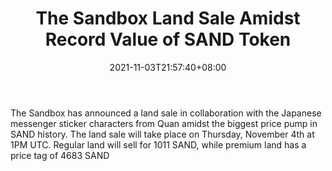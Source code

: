 ﻿---
title: "The Sandbox Land Sale Amidst Record Value of SAND Token"
date: 2021-11-03T21:57:40+08:00
lastmod: 2021-11-03T16:45:40+08:00
draft: false
authors: ["Plains"]
description: "The Sandbox has announced a land sale in collaboration with the Japanese messenger sticker characters from Quan amidst the biggest price pump in SAND history. The land sale will take place on Thursday, November 4th at 1PM UTC. Regular land will sell for 1011 SAND, while premium land has a price tag of 4683 SAND"
featuredImage: "the-sandbox-land-sale-amidst-record-value-of-sand-token.png"
tags: ["Virtual World","Play to Earn"]
categories: ["news"]
news: ["Virtual World"]
weight: 
lightgallery: true
pinned: false
recommend: false
recommend1: false
---

The Sandbox has announced a land sale in collaboration with the Japanese messenger sticker characters from Quan amidst the biggest price pump in SAND history. The land sale will take place on Thursday, November 4th at 1PM UTC. Regular land will sell for 1011 SAND, while premium land has a price tag of 4683 SAND

<!--more-->

